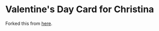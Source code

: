 # Valentine's Day Card for Christina

Forked this from [here](https://github.com/smilegupta/Valentines-Day-Card).
